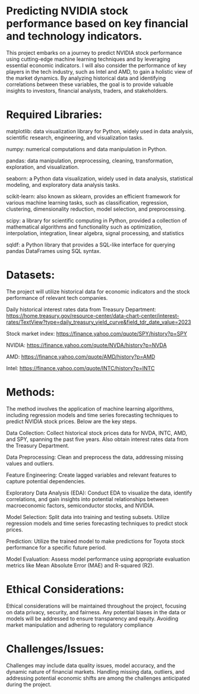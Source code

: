 # Predicting NVIDIA stock performance based on key financial and technology indicators.
This project embarks on a journey to predict NVIDIA stock performance using cutting-edge machine learning techniques and by leveraging essential economic indicators. I will also consider the performance of key players in the tech industry, such as Intel and AMD, to gain a holistic view of the market dynamics. By analyzing historical data and identifying correlations between these variables, the goal is to provide valuable insights to investors, financial analysts, traders, and stakeholders.

# Required Libraries:
matplotlib: data visualization library for Python, widely used in data analysis, scientific research, engineering, and visualization tasks.

numpy: numerical computations and data manipulation in Python.

pandas: data manipulation, preprocessing, cleaning, transformation, exploration, and visualization.

seaborn: a Python data visualization, widely used in data analysis, statistical modeling, and exploratory data analysis tasks.

scikit-learn: also known as sklearn, provides an efficient framework for various machine learning tasks, such as classification, regression, clustering, dimensionality reduction, model selection, and preprocessing.

scipy: a library for scientific computing in Python, provided a collection of mathematical algorithms and functionality such as optimization, interpolation, integration, linear algebra, signal processing, and statistics

sqldf: a Python library that provides a SQL-like interface for querying pandas DataFrames using SQL syntax.

# Datasets:
The project will utilize historical data for economic indicators and the stock performance of relevant tech companies.

Daily historical interest rates data from Treasury Department:
https://home.treasury.gov/resource-center/data-chart-center/interest-rates/TextView?type=daily_treasury_yield_curve&field_tdr_date_value=2023

Stock market index: https://finance.yahoo.com/quote/SPY/history?p=SPY 

NVIDIA: https://finance.yahoo.com/quote/NVDA/history?p=NVDA

AMD: https://finance.yahoo.com/quote/AMD/history?p=AMD 

Intel: https://finance.yahoo.com/quote/INTC/history?p=INTC 

# Methods:
The method involves the application of machine learning algorithms, including regression models and time series forecasting techniques to predict NVIDIA stock prices. Below are the key steps.

Data Collection: Collect historical stock prices data for NVDA, INTC, AMD, and SPY, spanning the past five years. Also obtain interest rates data from the Treasury Department.

Data Preprocessing: Clean and preprocess the data, addressing missing values and outliers.

Feature Engineering: Create lagged variables and relevant features to capture potential dependencies.

Exploratory Data Analysis (EDA): Conduct EDA to visualize the data, identify correlations, and gain insights into potential relationships between macroeconomic factors, semiconductor stocks, and NVIDIA.

Model Selection: Split data into training and testing subsets. Utilize regression models and time series forecasting techniques to predict stock prices.

Prediction: Utilize the trained model to make predictions for Toyota stock performance for a specific future period.

Model Evaluation: Assess model performance using appropriate evaluation metrics like Mean Absolute Error (MAE) and R-squared (R2).

# Ethical Considerations:

Ethical considerations will be maintained throughout the project, focusing on data privacy, security, and fairness. Any potential biases in the data or models will be addressed to ensure transparency and equity. Avoiding market manipulation and adhering to regulatory compliance

# Challenges/Issues:

Challenges may include data quality issues, model accuracy, and the dynamic nature of financial markets. Handling missing data, outliers, and addressing potential economic shifts are among the challenges anticipated during the project.
